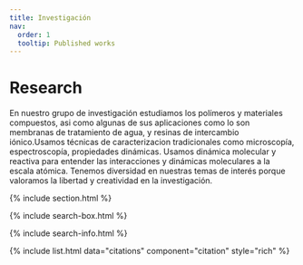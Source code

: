 ```yaml
---
title: Investigación
nav:
  order: 1
  tooltip: Published works
---
```


# <i class="fas fa-microscope"></i>Research

En nuestro grupo de investigación estudiamos los polímeros y materiales compuestos, asi como algunas de sus aplicaciones como lo son membranas de tratamiento de agua, y resinas de intercambio iónico.Usamos técnicas de caracterizacion tradicionales como microscopía, espectroscopía, propiedades dinámicas. Usamos dinámica molecular y reactiva para entender las interacciones y dinámicas moleculares a la escala atómica. Tenemos diversidad en nuestras temas de interés porque valoramos la libertad y creatividad en la investigación. 

{% include section.html %}

{% include search-box.html %}

{% include search-info.html %}

{% include list.html data="citations" component="citation" style="rich" %}
